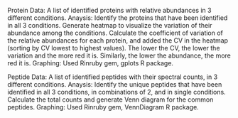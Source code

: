 Protein Data: A list of identified proteins with relative abundances in 3 different conditions.
Anaysis: Identify the proteins that have been identified in all 3 conditions. Generate heatmap to visualize the variation of their abundance among the conditions. Calculate the coefficient of variation of the relative abundances for each protein, and added the CV in the heatmap (sorting by CV lowest to highest values). The lower the CV, the lower the variation and the more red it is. Similarly, the lower the abundance, the more red it is.
Graphing: Used Rinruby gem, gplots R package.

Peptide Data: A list of identified peptides with their spectral counts, in 3 different conditions.
Anaysis: Identify the unique peptides that have been identified in all 3 conditions, in combinations of 2, and in single conditions. Calculate the total counts and generate Venn diagram for the common peptides.
Graphing: Used Rinruby gem, VennDiagram R package.